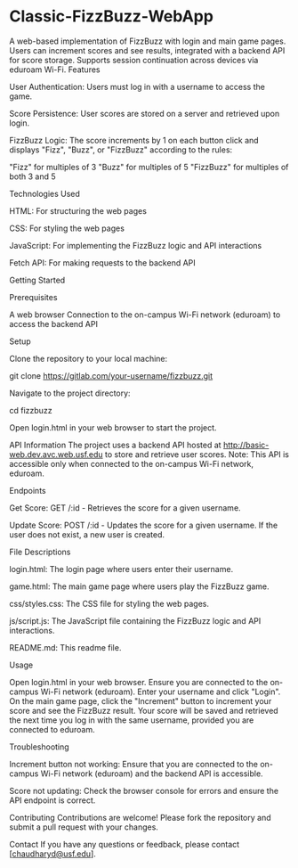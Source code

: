 # Classic-FizzBuzz-WebApp
A web-based implementation of FizzBuzz with login and main game pages. Users can increment scores and see results, integrated with a backend API for score storage. Supports session continuation across devices via eduroam Wi-Fi.
Features


User Authentication: Users must log in with a username to access the game.

Score Persistence: User scores are stored on a server and retrieved upon login.

FizzBuzz Logic: The score increments by 1 on each button click and displays "Fizz", "Buzz", or "FizzBuzz" according to the rules:

"Fizz" for multiples of 3
"Buzz" for multiples of 5
"FizzBuzz" for multiples of both 3 and 5




Technologies Used


HTML: For structuring the web pages

CSS: For styling the web pages

JavaScript: For implementing the FizzBuzz logic and API interactions

Fetch API: For making requests to the backend API


Getting Started

Prerequisites

A web browser
Connection to the on-campus Wi-Fi network (eduroam) to access the backend API


Setup

Clone the repository to your local machine:

git clone https://gitlab.com/your-username/fizzbuzz.git



Navigate to the project directory:

cd fizzbuzz 



Open login.html in your web browser to start the project.


API Information
The project uses a backend API hosted at http://basic-web.dev.avc.web.usf.edu to store and retrieve user scores. Note: This API is accessible only when connected to the on-campus Wi-Fi network, eduroam.

Endpoints


Get Score: GET /:id - Retrieves the score for a given username.

Update Score: POST /:id - Updates the score for a given username. If the user does not exist, a new user is created.


File Descriptions


login.html: The login page where users enter their username.

game.html: The main game page where users play the FizzBuzz game.

css/styles.css: The CSS file for styling the web pages.

js/script.js: The JavaScript file containing the FizzBuzz logic and API interactions.

README.md: This readme file.


Usage

Open login.html in your web browser.
Ensure you are connected to the on-campus Wi-Fi network (eduroam).
Enter your username and click "Login".
On the main game page, click the "Increment" button to increment your score and see the FizzBuzz result.
Your score will be saved and retrieved the next time you log in with the same username, provided you are connected to eduroam.


Troubleshooting


Increment button not working: Ensure that you are connected to the on-campus Wi-Fi network (eduroam) and the backend API is accessible.

Score not updating: Check the browser console for errors and ensure the API endpoint is correct.


Contributing
Contributions are welcome! Please fork the repository and submit a pull request with your changes.

Contact
If you have any questions or feedback, please contact [chaudharyd@usf.edu].
